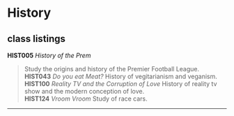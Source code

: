 # History

**class listings** 
---
**HIST005** _History of the Prem_
> Study the origins and history of the Premier Football League.  
**HIST043** _Do you eat Meat?_
> History of vegitarianism and veganism.  
**HIST100** _Reality TV and the Corruption of Love_
> History of reality tv show and the modern conception of love.  
**HIST124** _Vroom Vroom_
> Study of race cars.  
---

